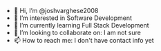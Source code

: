 - 👋 Hi, I’m @joshvarghese2008
- 👀 I’m interested in Software Development
- 🌱 I’m currently learning Full Stack Development
- 💞️ I’m looking to collaborate on: I am not sure
- 📫 How to reach me: I don't have contact info yet

<!---
joshvarghese2008/joshvarghese2008 is a ✨ special ✨ repository because its `README.md` (this file) appears on your GitHub profile.
You can click the Preview link to take a look at your changes.
--->
